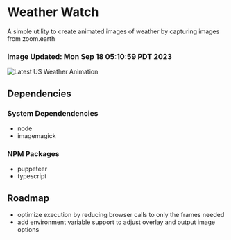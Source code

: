 # Weather Watch

A simple utility to create animated images of weather by capturing images from zoom.earth

### Image Updated: Mon Sep 18 05:10:59 PDT 2023

![Latest US Weather Animation](animations/2023-09-18.webp)

## Dependencies
### System Dependendencies
* node
* imagemagick
### NPM Packages
* puppeteer
* typescript

## Roadmap
* optimize execution by reducing browser calls to only the frames needed
* add environment variable support to adjust overlay and output image options
